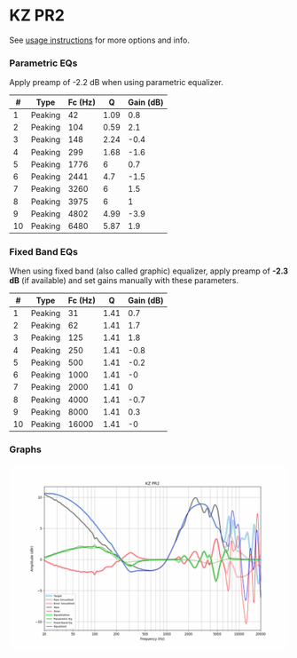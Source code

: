 # KZ PR2
See [usage instructions](https://github.com/jaakkopasanen/AutoEq#usage) for more options and info.

### Parametric EQs
Apply preamp of -2.2 dB when using parametric equalizer.

|   # | Type    |   Fc (Hz) |    Q |   Gain (dB) |
|-----|---------|-----------|------|-------------|
|   1 | Peaking |        42 | 1.09 |         0.8 |
|   2 | Peaking |       104 | 0.59 |         2.1 |
|   3 | Peaking |       148 | 2.24 |        -0.4 |
|   4 | Peaking |       299 | 1.68 |        -1.6 |
|   5 | Peaking |      1776 | 6    |         0.7 |
|   6 | Peaking |      2441 | 4.7  |        -1.5 |
|   7 | Peaking |      3260 | 6    |         1.5 |
|   8 | Peaking |      3975 | 6    |         1   |
|   9 | Peaking |      4802 | 4.99 |        -3.9 |
|  10 | Peaking |      6480 | 5.87 |         1.9 |

### Fixed Band EQs
When using fixed band (also called graphic) equalizer, apply preamp of **-2.3 dB** (if available) and set gains manually with these parameters.

|   # | Type    |   Fc (Hz) |    Q |   Gain (dB) |
|-----|---------|-----------|------|-------------|
|   1 | Peaking |        31 | 1.41 |         0.7 |
|   2 | Peaking |        62 | 1.41 |         1.7 |
|   3 | Peaking |       125 | 1.41 |         1.8 |
|   4 | Peaking |       250 | 1.41 |        -0.8 |
|   5 | Peaking |       500 | 1.41 |        -0.2 |
|   6 | Peaking |      1000 | 1.41 |        -0   |
|   7 | Peaking |      2000 | 1.41 |         0   |
|   8 | Peaking |      4000 | 1.41 |        -0.7 |
|   9 | Peaking |      8000 | 1.41 |         0.3 |
|  10 | Peaking |     16000 | 1.41 |        -0   |

### Graphs
![](./KZ%20PR2.png)
